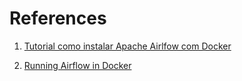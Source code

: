 # References

1. [Tutorial como instalar Apache Airlfow com Docker](https://lumagallacio.medium.com/tutorial-como-instalar-apache-airflow-com-docker-ab818d1a55e6)

2. [Running Airflow in Docker](https://airflow.apache.org/docs/apache-airflow/stable/howto/docker-compose/index.html#running-airflow-in-docker)